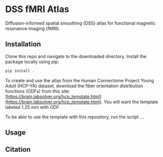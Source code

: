 # DSS fMRI Atlas
Diffusion-informed spatial smoothing (DSS) atlas for functional magnetic resonance imaging (fMRI).

## Installation
Clone this repo and navigate to the downloaded directory. Install the package locally using pip:

```bash
pip install .
```

To create and use the atlas from the Human Connectome Project Young Adult (HCP-YA) dataset, download the fiber orientation distribution functions (ODFs) from this site: [https://brain.labsolver.org/hcp_template.html](https://brain.labsolver.org/hcp_template.html). You will want the template labeled 1.25 mm with ODF.

To be able to use the template with this repository, run the script ...

## Usage

## Citation